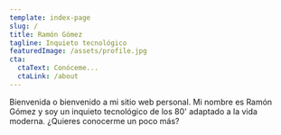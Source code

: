 ```yaml
---
template: index-page
slug: /
title: Ramón Gómez
tagline: Inquieto tecnológico
featuredImage: /assets/profile.jpg
cta:
  ctaText: Conóceme...
  ctaLink: /about
---
```

Bienvenida o bienvenido a mi sitio web personal. Mi nombre es Ramón Gómez y soy un inquieto tecnológico de los 80' adaptado a la vida moderna. ¿Quieres conocerme un poco más?